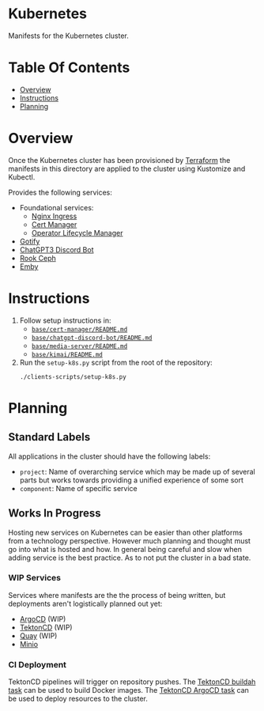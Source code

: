 # Kubernetes
Manifests for the Kubernetes cluster.

# Table Of Contents
- [Overview](#overview)
- [Instructions](#instructions)
- [Planning](#planning)

# Overview
Once the Kubernetes cluster has been provisioned by [Terraform](../terraform) the manifests in this directory are applied to the cluster using Kustomize and Kubectl.

Provides the following services:

- Foundational services:
    - [Nginx Ingress](./base/nginx-ingress/)
    - [Cert Manager](./base/cert-manager/)
    - [Operator Lifecycle Manager](./base/operator-lifecycle-manager)
- [Gotify](./base/gotify/)
- [ChatGPT3 Discord Bot](./base/chatgpt-discord-bot/)
- [Rook Ceph](./base/rook/)
- [Emby](./base/media-server/)

# Instructions
1. Follow setup instructions in:
    - [`base/cert-manager/README.md`](./base/cert-manager/README.md#instructions)
    - [`base/chatgpt-discord-bot/README.md`](./base/chatgpt-discord-bot/README.md#instructions)
    - [`base/media-server/README.md`](./base/media-server/README.md#instructions)
    - [`base/kimai/README.md`](./base/kimai/README.md#instructions)
2. Run the `setup-k8s.py` script from the root of the repository:
   ```
   ./clients-scripts/setup-k8s.py
   ```

# Planning
## Standard Labels
All applications in the cluster should have the following labels:

- `project`: Name of overarching service which may be made up of several parts but works towards providing a unified experience of some sort
- `component`: Name of specific service

## Works In Progress
Hosting new services on Kubernetes can be easier than other platforms from a technology perspective. However much planning and thought must go into what is hosted and how. In general being careful and slow when adding service is the best practice. As to not put the cluster in a bad state. 

### WIP Services
Services where manifests are the the process of being written, but deployments aren't logistically planned out yet:

- [ArgoCD](./base/argocd) (WIP)
- [TektonCD](./base/tektoncd) (WIP)
- [Quay](./base/quay) (WIP)
- [Minio](./base/minio/)

### CI Deployment
TektonCD pipelines will trigger on repository pushes. The [TektonCD buildah task](https://hub.tekton.dev/tekton/task/buildah) can be used to build Docker images. The [TektonCD ArgoCD task](https://hub.tekton.dev/tekton/task/argocd-task-sync-and-wait) can be used to deploy resources to the cluster.